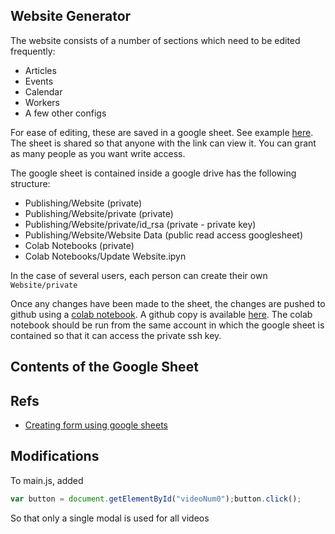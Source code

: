 ## Website Generator

The website consists of a number of sections which need to be edited frequently:
- Articles
- Events
- Calendar
- Workers
- A few other configs

For ease of editing, these are saved in a google sheet. See example [here](https://docs.google.com/spreadsheets/d/1-otVkXNn6i4tWGki9grXzc4DjG6TdQ_XWTBbJttlESU/edit#gid=1806444479). The sheet is shared so that anyone with the link can view it. You can grant as many people as you want write access.

The google sheet is contained inside a google drive has the following structure:
 - Publishing/Website (private)
 - Publishing/Website/private (private)
 - Publishing/Website/private/id_rsa (private - private key)
 - Publishing/Website/Website Data (public read access googlesheet)
 - Colab Notebooks (private)
 - Colab Notebooks/Update Website.ipyn


In the case of several users, each person can create their own `Website/private`

Once any changes have been made to the sheet, the changes are pushed to github using a [colab notebook](https://colab.research.google.com/drive/1KspUelB2ZTBFuIjmn-Xn10szzVyUI8xC?authuser=5#scrollTo=RIebRSONW-sN). A github copy is available [here](https://github.com/adventHymnals/resources/blob/master/Update_VegM_Website.ipynb). The colab notebook should be run from the same account in which the google sheet is contained so that it can access the private ssh key.


## Contents of the Google Sheet


## Refs
- [Creating form using google sheets](https://dev.to/varshithvhegde/make-your-contact-form-working-without-using-a-server-4km7)


## Modifications
To main.js, added

```js
var button = document.getElementById("videoNum0");button.click();
```
So that only a single modal is used for all videos
